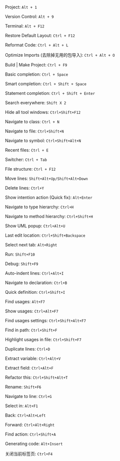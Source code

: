 Project: `Alt + 1`

Version Control: `Alt + 9`

Terminal: `Alt + F12`

Restore Default Layout: `Ctrl + F12`

Reformat Code: `Ctrl + Alt + L`

Optimize Imports (去除掉无用的包导入): `Ctrl + Alt + O`

Build | Make Project: `Ctrl + F9`

Basic completion: `Ctrl + Space`

Smart completion: `Ctrl + Shift + Space`

Statement completion: `Ctrl + Shift + Enter`

Search everywhere: `Shift X 2`

Hide all tool windows: `Ctrl+Shift+F12`

Navigate to class: `Ctrl + N`

Navigate to file: `Ctrl+Shift+N`

Navigate to symbol: `Ctrl+Shift+Alt+N`

Recent files: `Ctrl + E`

Switcher: `Ctrl + Tab`

File structure: `Ctrl + F12`

Move lines: `Shift+Alt+Up/Shift+Alt+Down`

Delete lines: `Ctrl+Y`

Show intention action (Quick fix): `Alt+Enter`

Navigate to type hierarchy: `Ctrl+H`

Navigate to method hierarchy: `Ctrl+Shift+H`

Show UML popup: `Ctrl+Alt+U`

Last edit location: `Ctrl+Shift+Backspace`

Select next tab: `Alt+Right`

Run: `Shift+F10`

Debug: `Shift+F9`

Auto-indent lines: `Ctrl+Alt+I`

Navigate to declaration: `Ctrl+B`

Quick definition: `Ctrl+Shift+I`

Find usages: `Alt+F7`

Show usages: `Ctrl+Alt+F7`

Find usages settings: `Ctrl+Shift+Alt+F7`

Find in path: `Ctrl+Shift+F`

Highlight usages in file: `Ctrl+Shift+F7`

Duplicate lines: `Ctrl+D`

Extract variable: `Ctrl+Alt+V`

Extract field: `Ctrl+Alt+F`

Refactor this: `Ctrl+Shift+Alt+T`

Rename: `Shift+F6`

Navigate to line: `Ctrl+G`

Select in: `Alt+F1`

Back: `Ctrl+Alt+Left`

Forward: `Ctrl+Alt+Right`

Find action: `Ctrl+Shift+A`

Generating code: `Alt+Insert`

关闭当前标签页: `Ctrl+F4`